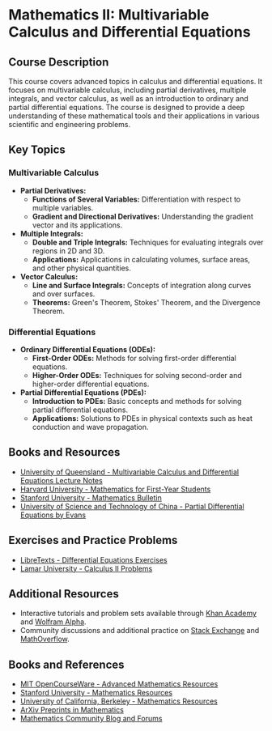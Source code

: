 # Mathematics II: Multivariable Calculus and Differential Equations

## Course Description

This course covers advanced topics in calculus and differential equations. It focuses on multivariable calculus, including partial derivatives, multiple integrals, and vector calculus, as well as an introduction to ordinary and partial differential equations. The course is designed to provide a deep understanding of these mathematical tools and their applications in various scientific and engineering problems.

## Key Topics

### Multivariable Calculus
- **Partial Derivatives:**
  - **Functions of Several Variables:** Differentiation with respect to multiple variables.
  - **Gradient and Directional Derivatives:** Understanding the gradient vector and its applications.
- **Multiple Integrals:**
  - **Double and Triple Integrals:** Techniques for evaluating integrals over regions in 2D and 3D.
  - **Applications:** Applications in calculating volumes, surface areas, and other physical quantities.
- **Vector Calculus:**
  - **Line and Surface Integrals:** Concepts of integration along curves and over surfaces.
  - **Theorems:** Green's Theorem, Stokes' Theorem, and the Divergence Theorem.

### Differential Equations
- **Ordinary Differential Equations (ODEs):**
  - **First-Order ODEs:** Methods for solving first-order differential equations.
  - **Higher-Order ODEs:** Techniques for solving second-order and higher-order differential equations.
- **Partial Differential Equations (PDEs):**
  - **Introduction to PDEs:** Basic concepts and methods for solving partial differential equations.
  - **Applications:** Solutions to PDEs in physical contexts such as heat conduction and wave propagation.

## Books and Resources
- [University of Queensland - Multivariable Calculus and Differential Equations Lecture Notes](https://courses.smp.uq.edu.au/MATH3401/Lectures/1052wbook.pdf)
- [Harvard University - Mathematics for First-Year Students](https://www.math.harvard.edu/media/Math-for-first-year-students-2021-2022.pdf)
- [Stanford University - Mathematics Bulletin](https://stanford.edu/dept/registrar/bulletin0910/current/pdf/math.pdf)
- [University of Science and Technology of China - Partial Differential Equations by Evans](http://home.ustc.edu.cn/~wclw8181/wffc.files/Partial%20Differential%20Equations.Evans.pdf)

## Exercises and Practice Problems
- [LibreTexts - Differential Equations Exercises](https://math.libretexts.org/Bookshelves/Calculus/Exercises_(Calculus)/Exercises%3A_Calculus_(OpenStax)/08.E%3A_Differential_Equations_(Exercises))
- [Lamar University - Calculus II Problems](http://tutorial-math.wip.lamar.edu/Problems/CalcII/CalcII.aspx)

## Additional Resources
- Interactive tutorials and problem sets available through [Khan Academy](https://www.khanacademy.org) and [Wolfram Alpha](https://www.wolframalpha.com).
- Community discussions and additional practice on [Stack Exchange](https://math.stackexchange.com) and [MathOverflow](https://mathoverflow.net).

## Books and References
- [MIT OpenCourseWare - Advanced Mathematics Resources](https://ocw.mit.edu/courses/mathematics/)
- [Stanford University - Mathematics Resources](https://math.stanford.edu/)
- [University of California, Berkeley - Mathematics Resources](https://math.berkeley.edu/)
- [ArXiv Preprints in Mathematics](https://arxiv.org/archive/math)
- [Mathematics Community Blog and Forums](https://www.mathematicscommunity.com)
